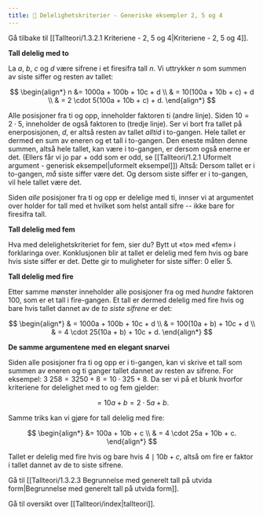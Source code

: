 ```yaml
---
title: 📄 Delelighetskriterier - Generiske eksempler 2, 5 og 4
---
```

Gå tilbake til [[Tallteori/1.3.2.1 Kriteriene - 2, 5 og 4|Kriteriene - 2, 5 og 4]].


**Tall delelig med to**

La $a$, $b$, $c$ og $d$ være sifrene i et firesifra tall $n$. Vi uttrykker $n$ som summen av siste siffer og resten av tallet:

$$
\begin{align*} 
n
&= 1000a + 100b + 10c + d
\\
& = 10(100a + 10b + c) + d
\\
& = 2 \cdot 5(100a + 10b + c) + d.
\end{align*} 
$$

Alle posisjoner fra ti og opp, inneholder faktoren ti (andre linje). Siden $10 = 2 \cdot 5$, inneholder de også faktoren to (tredje linje). Ser vi bort fra tallet på enerposisjonen, $d$, er altså resten av tallet *alltid* i to-gangen. Hele tallet er dermed en sum av eneren og et tall i to-gangen. Den eneste måten denne summen, altså hele tallet, kan være i to-gangen, er dersom også enerne er det. (Ellers får vi jo par + odd som er odd, se [[Tallteori/1.2.1 Uformelt argument - generisk eksempel|uformelt eksempel]]) Altså: Dersom tallet er i to-gangen, *må* siste siffer være det. Og dersom siste siffer er i to-gangen, vil hele tallet være det.

Siden *alle* posisjoner fra ti og opp er delelige med ti, innser vi at argumentet over holder for tall med et hvilket som helst antall sifre -- ikke bare for firesifra tall.

**Tall delelig med fem**

Hva med delelighetskriteriet for fem, sier du? Bytt ut «to» med «fem» i forklaringa over. Konklusjonen blir at tallet er delelig med fem hvis og bare hvis siste siffer er det. Dette gir to muligheter for siste siffer: $0$ eller $5$.



**Tall delelig med fire**

Etter samme mønster inneholder alle posisjoner fra og med *hundre* faktoren $100$, som er et tall i fire-gangen. Et tall er dermed delelig med fire hvis og bare hvis tallet dannet av de *to siste sifrene* er det:

$$
\begin{align*} 
& = 1000a + 100b + 10c + d
\\
& = 100(10a + b) + 10c + d
\\
& = 4 \cdot 25(10a + b) + 10c + d.
\end{align*} 
$$

**De samme argumentene med en elegant snarvei**

Siden alle posisjoner fra ti og opp er i ti-gangen, kan vi skrive et
tall som summen av eneren og ti ganger tallet dannet av resten av
sifrene. For eksempel: $3\ 258 = 3250 + 8 = 10 \cdot 325 + 8$. Da ser vi
på et blunk hvorfor kriteriene for delelighet med to og fem gjelder:

$${= 10a + b
}{= 2 \cdot 5a + b.}$$

Samme triks kan vi gjøre for tall delelig med fire:

$$
\begin{align*} 
&= 100a + 10b + c
\\
& = 4 \cdot 25a + 10b + c.
\end{align*} 
$$

Tallet er delelig med fire hvis og bare hvis $4 \mid 10b + c$, altså om fire er faktor i tallet dannet av de to siste sifrene.

Gå til [[Tallteori/1.3.2.3 Begrunnelse med generelt tall på utvida form|Begrunnelse med generelt tall på utvida form]].

Gå til oversikt over [[Tallteori/index|tallteori]].